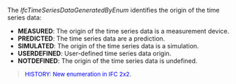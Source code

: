 The _IfcTimeSeriesDataGeneratedByEnum_ identifies the origin of the time series data:

* **MEASURED**: The origin of the time series data is a measurement device.
* **PREDICTED**: The time series data are a prediction.
* **SIMULATED**: The origin of the time series data is a simulation.
* **USERDEFINED**: User-defined time series data origin.
* **NOTDEFINED**: The origin of the time series data is undefined.

> <font color="#0000FF" size="-1"> HISTORY: New enumeration in IFC
		  2x2.<br>   </font>
>